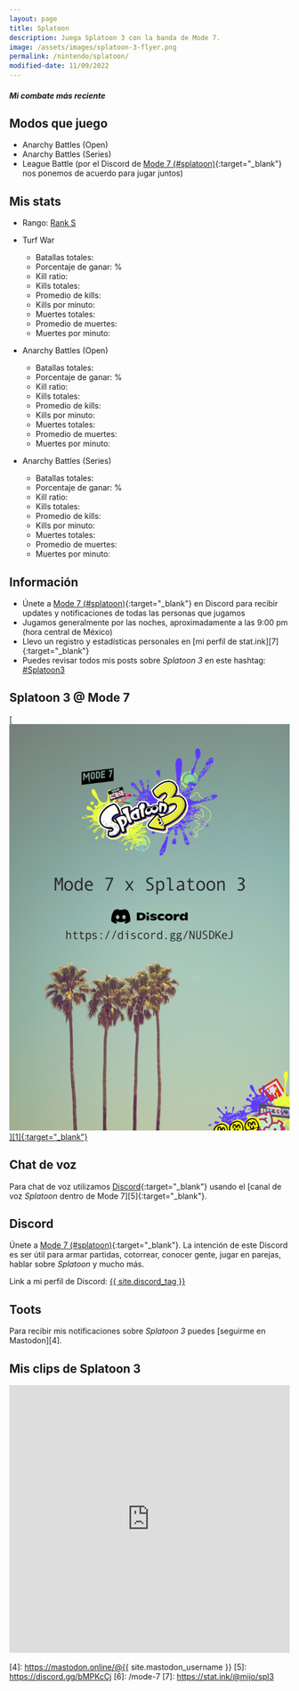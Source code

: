 ```yaml
---
layout: page
title: Splatoon
description: Juega Splatoon 3 con la banda de Mode 7.
image: /assets/images/splatoon-3-flyer.png
permalink: /nintendo/splatoon/
modified-date: 11/09/2022
---
```


<div class="row">
<div class="col-12">
<div class="card text-center">
<div class="card-header">
<h5 class="card-title"><i class="fa-solid fa-poll"></i> Mi combate más reciente</h5>
</div>
<div class="card-body">
<h3 class="card-text">
<span id="splatlog-3"></span>
</h3>
</div>
<div class="card-footer text-muted">
<span id="last-updated-3"></span>
</div>
</div>
</div>
</div>

<div class="row">
<div class="col-sm-6 order-2 order-sm-1">

## <i class="fa-solid fa-gamepad"></i> Modos que juego

- Anarchy Battles (Open)
- Anarchy Battles (Series)
- League Battle (por el Discord de [Mode 7 (#splatoon)][1]{:target="_blank"} nos ponemos de acuerdo para jugar juntos)

## <i class="fa-solid fa-chart-column"></i> Mis stats

- Rango: <a href="https://stat.ink/@mijo/spl2/stat/gachi?rule=hoko" class="badge badge-dark" target="_blank">Rank S</a>

- Turf War
    - Batallas totales: <span id="turf-battles-3"></span>
    - Porcentaje de ganar: <span id="turf-win_pct-3"></span>%
    - Kill ratio: <span id="turf-kill_ratio-3"></span>
    - Kills totales: <span id="turf-kill_total-3"></span>
    - Promedio de kills: <span id="turf-kill_avg-3"></span>
    - Kills por minuto: <span id="turf-kill_per_min-3"></span>
    - Muertes totales: <span id="turf-death_total-3"></span>
    - Promedio de muertes: <span id="turf-death_avg-3"></span>
    - Muertes por minuto: <span id="turf-death_per_min-3"></span>

- Anarchy Battles (Open)
    - Batallas totales: <span id="ranked-battles-3"></span>
    - Porcentaje de ganar: <span id="ranked-win_pct-3"></span>%
    - Kill ratio: <span id="ranked-kill_ratio-3"></span>
    - Kills totales: <span id="ranked-kill_total-3"></span>
    - Promedio de kills: <span id="ranked-kill_avg-3"></span>
    - Kills por minuto: <span id="ranked-kill_per_min-3"></span>
    - Muertes totales: <span id="ranked-death_total-3"></span>
    - Promedio de muertes: <span id="ranked-death_avg-3"></span>
    - Muertes por minuto: <span id="ranked-death_per_min-3"></span>

- Anarchy Battles (Series)
    - Batallas totales: <span id="ranked-battles-3-series"></span>
    - Porcentaje de ganar: <span id="ranked-win_pct-3-series"></span>%
    - Kill ratio: <span id="ranked-kill_ratio-3-series"></span>
    - Kills totales: <span id="ranked-kill_total-3-series"></span>
    - Promedio de kills: <span id="ranked-kill_avg-3-series"></span>
    - Kills por minuto: <span id="ranked-kill_per_min-3-series"></span>
    - Muertes totales: <span id="ranked-death_total-3-series"></span>
    - Promedio de muertes: <span id="ranked-death_avg-3-series"></span>
    - Muertes por minuto: <span id="ranked-death_per_min-3-series"></span>

## <i class="fa-solid fa-circle-info"></i> Información

- Únete a [Mode 7 (#splatoon)][1]{:target="_blank"} en Discord para recibir updates y notificaciones de todas las personas que jugamos
- Jugamos generalmente por las noches, aproximadamente a las 9:00 pm (hora central de México)
- Llevo un registro y estadísticas personales en [mi perfil de stat.ink][7]{:target="_blank"}
- Puedes revisar todos mis posts sobre *Splatoon 3* en este hashtag: <a class="badge badge-primary" href="https://blog.{{ site.domain }}/hashtag/splatoon-3/">#Splatoon3</a>

</div>
<div class="col-sm-6 order-1 order-sm-2">

## <i class="fa-solid fa-paint-roller"></i> Splatoon 3 @ Mode 7

<div class="text-center mt20">
<a href="https://discord.gg/NUSDKeJ" target="_blank">
[<img class="img-fluid" src="/assets/images/splatoon-3-flyer.png" alt="" />][1]{:target="_blank"}
</a>
</div>

## <i class="fa-solid fa-microphone"></i> Chat de voz

Para chat de voz utilizamos [Discord][1]{:target="_blank"} usando el [canal de voz *Splatoon* dentro de Mode 7][5]{:target="_blank"}.

## <i class="fa-brands fa-discord"></i> Discord

Únete a [Mode 7 (#splatoon)][1]{:target="_blank"}. La intención de este Discord es ser útil para armar partidas, cotorrear, conocer gente, jugar en parejas, hablar sobre *Splatoon* y mucho más.

Link a mi perfil de Discord:
<a href="{{ site.discord_profile }}" class="badge badge-dark" target="_blank">{{ site.discord_tag }}</a>

## <i class="fa-brands fa-mastodon"></i> Toots

Para recibir mis notificaciones sobre *Splatoon 3* puedes [seguirme en Mastodon][4].

</div>
</div>

## <i class="fa-brands fa-youtube"></i> Mis clips de Splatoon 3
<div class="embed-responsive embed-responsive-16by9">
<iframe width="100%" height="480" src="https://www.youtube.com/embed/videoseries?list=PL15FCirCIaHq3KXJcqrFPaTYpzSxDpDVm" title="YouTube video player" frameborder="0" allow="accelerometer; autoplay; clipboard-write; encrypted-media; gyroscope; picture-in-picture" allowfullscreen></iframe>
</div>

[1]: https://discord.gg/NUSDKeJ
[2]: https://itunes.apple.com/us/app/id1234806557?mt=12&uo=4&at=10l4Fw
[3]: https://play.google.com/store/apps/details?id=com.nintendo.znca&gl=us&hl=en
[4]: https://mastodon.online/@{{ site.mastodon_username }}
[5]: https://discord.gg/bMPKcCj
[6]: /mode-7
[7]: https://stat.ink/@mijo/spl3